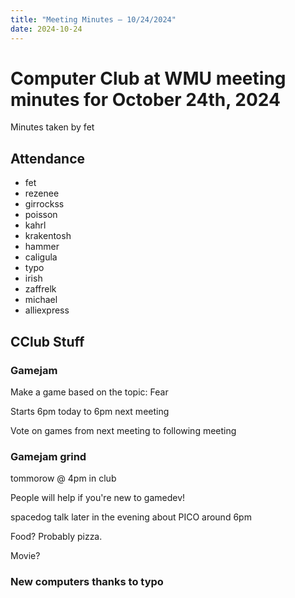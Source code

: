 ```yaml
---
title: "Meeting Minutes – 10/24/2024"
date: 2024-10-24
---
```

# Computer Club at WMU meeting minutes for October 24th, 2024
Minutes taken by fet



## Attendance
* fet
* rezenee
* girrockss
* poisson
* kahrl
* krakentosh
* hammer
* caligula
* typo
* irish
* zaffrelk
* michael
* alliexpress


## CClub Stuff 

### Gamejam
Make a game based on the topic: Fear

Starts 6pm today to 6pm next meeting

Vote on games from next meeting to following meeting

### Gamejam grind 
tommorow @ 4pm in club

People will help if you're new to gamedev!

spacedog talk later in the evening about PICO around 6pm

Food? Probably pizza.

Movie?

### New computers thanks to typo
